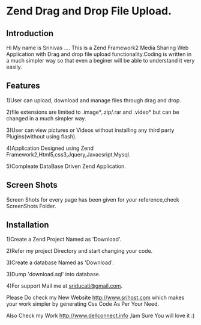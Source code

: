 Zend Drag and Drop File Upload.
=======================

Introduction
------------
Hi My name is Srinivas .... This is a Zend Framework2 Media Sharing Web Application with Drag and drop file upload functionality.Coding is written in a much simpler way
so that even a beginer will be able to understand it very easily.

Features
--------
1)User can upload, download and manage files through drag and drop.

2)file extensions are limited to .image*,.zip/.rar and .video* but can be changed in a much simpler way.

3)User can view pictures or Videos without installing any third party Plugins(without using flash).

4)Application Designed using Zend Framework2,Html5,css3,Jquery,Javacsript,Mysql.

5)Compleate DataBase Driven Zend Application.

Screen Shots
------------
Screen Shots for every page has been given for your reference,check ScreenShots Folder.

Installation
------------

1)Create a Zend Project Named as 'Download'.

2)Refer my project Directory and start changing your code.

3)Create a database Named as 'Download'.

3)Dump 'download.sql' into database.

4)For support Mail me at sriducati@gmail.com.

Please Do check my New Website http://www.srihost.com which makes your work simpler by generating Css Code As Per Your Need.

Also Check my Work http://www.dellconnect.info ,Iam Sure You will love it :)
